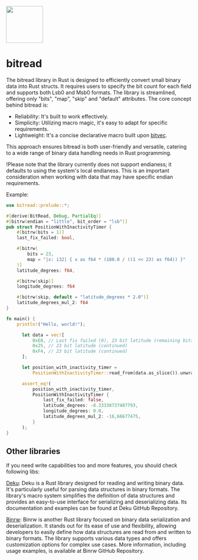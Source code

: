 <img src="https://github.com/tpisto/bitread/assets/226244/93251fe8-f790-4c57-84d0-58ebc14e1254" width="100px">

# bitread
The bitread library in Rust is designed to efficiently convert small binary data into Rust structs. It requires users to specify the bit count for each field and supports both Lsb0 and Msb0 formats. The library is streamlined, offering only "bits", "map", "skip" and "default" attributes. The core concept behind bitread is:

- Reliability: It's built to work effectively.
- Simplicity: Utilizing macro magic, it's easy to adapt for specific requirements.
- Lightweight: It's a concise declarative macro built upon [bitvec](https://github.com/ferrilab/bitvec).

This approach ensures bitread is both user-friendly and versatile, catering to a wide range of binary data handling needs in Rust programming.

!Please note that the library currently does not support endianess; it defaults to using the system's local endianess. This is an important consideration when working with data that may have specific endian requirements.

Example:
```rust
use bitread::prelude::*;

#[derive(BitRead, Debug, PartialEq)]
#[bitrw(endian = "little", bit_order = "lsb")]
pub struct PositionWithInactivityTimer {
    #[bitrw(bits = 1)]
    last_fix_failed: bool,

    #[bitrw(
        bits = 23,
        map = "|x: i32| { x as f64 * (180.0 / ((1 << 23) as f64)) }"
    )]
    latitude_degrees: f64,

    #[bitrw(skip)]
    longitude_degrees: f64

    #[bitrw(skip, default = "latitude_degrees * 2.0")]
    latitude_degrees_mul_2: f64
}

fn main() {
    println!("Hello, world!");

      let data = vec![
          0xE8, // Last fix failed (0), 23 bit latitude (remaining bits)
          0x25, // 23 bit latitude (continued)
          0xF4, // 23 bit latitude (continued)
      ];

      let position_with_inactivity_timer =
          PositionWithInactivityTimer::read_from(data.as_slice()).unwrap();

      assert_eq!(
          position_with_inactivity_timer,
          PositionWithInactivityTimer {
              last_fix_failed: false,
              latitude_degrees: -8.33338737487793,
              longitude_degrees: 0.0,
              latitude_degrees_mul_2: -16,66677475,
          }
      );
}
```
## Other libraries

If you need write capabilities too and more features, you should check following libs:

[Deku](https://github.com/sharksforarms/deku): Deku is a Rust library designed for reading and writing binary data. It's particularly useful for parsing data structures in binary formats. The library's macro system simplifies the definition of data structures and provides an easy-to-use interface for serializing and deserializing data. Its documentation and examples can be found at Deku GitHub Repository.

[Binrw](https://github.com/jam1garner/binrw): Binrw is another Rust library focused on binary data serialization and deserialization. It stands out for its ease of use and flexibility, allowing developers to easily define how data structures are read from and written to binary formats. The library supports various data types and offers customization options for complex use cases. More information, including usage examples, is available at Binrw GitHub Repository.
